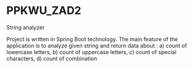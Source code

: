 # PPKWU_ZAD2

String analyzer

Project is written in Spring Boot technology. The main feature of the application is to analyze given string and return data about : 
a) count of lowercase letters,
b) count of uppercase letters,
c) count of special characters,
d) count of combination

